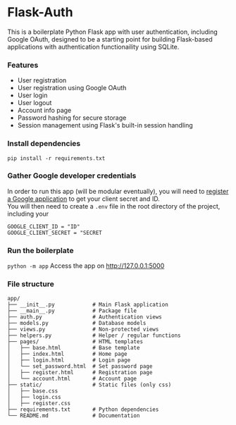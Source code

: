 # Flask-Auth

This is a boilerplate Python Flask app with user authentication, including Google OAuth, designed to be a starting point for building Flask-based applications with authentication functionaility using SQLite.

### Features

-   User registration
-   User registration using Google OAuth
-   User login
-   User logout
-   Account info page
-   Password hashing for secure storage
-   Session management using Flask's built-in session handling

### Install dependencies

`pip install -r requirements.txt`

### Gather Google developer credentials

In order to run this app (will be modular eventually), you will need to [register a Google application](https://console.developers.google.com/apis/credentials) to get your client
secret and ID.\
You will then need to create a `.env` file in the root directory of the project, including your

```
GOOGLE_CLIENT_ID = "ID"
GOOGLE_CLIENT_SECRET = "SECRET
```

### Run the boilerplate

`python -m app`
Access the app on http://127.0.0.1:5000

### File structure

```plaintext
app/
├── __init__.py            # Main Flask application
├── __main__.py            # Package file
├── auth.py                # Authentication views
├── models.py              # Database models
├── views.py               # Non-protected views
├── helpers.py             # Helper / regular functions
├── pages/                 # HTML templates
│   ├── base.html          # Base template
│   ├── index.html         # Home page
│   ├── login.html         # Login page
│   └── set_password.html  # Set password page
│   ├── register.html      # Registration page
│   └── account.html       # Account page
├── static/                # Static files (only css)
│   ├── base.css
│   ├── login.css
│   ├── register.css
├── requirements.txt       # Python dependencies
└── README.md              # Documentation
```

